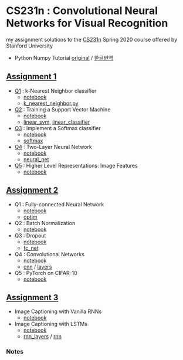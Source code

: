 # CS231n : Convolutional Neural Networks for Visual Recognition
my assignment solutions to the [CS231n](http://cs231n.stanford.edu) Spring 2020 course offered by Stanford University 

- Python Numpy Tutorial [original](https://cs231n.github.io/python-numpy-tutorial/) / [한글번역](http://aikorea.org/cs231n/python-numpy-tutorial/)


## [Assignment 1](https://cs231n.github.io/assignments2020/assignment1/)

* [Q1](https://cs231n.github.io/assignments2020/assignment1/#q1-k-nearest-neighbor-classifier-20-points) : k-Nearest Neighbor classifier
	* [notebook](./assignment1/knn.ipynb)
	* [k_nearest_neighbor.py](./assignment1/cs231n/classifiers/k_nearest_neighbor.py)
* [Q2](https://cs231n.github.io/assignments2020/assignment1/#q2-training-a-support-vector-machine-25-points) : Training a Support Vector Machine
	* [notebook](./assignment1/svm.ipynb)
	* [linear_svm](./assignment1/cs231n/classifiers/linear_svm.py), [linear_classifier](./assignment1/cs231n/classifiers/linear_classifier.py)
* [Q3](https://cs231n.github.io/assignments2020/assignment1/#q3-implement-a-softmax-classifier-20-points) : Implement a Softmax classifier
	* [notebook](./assignment1/softmax.ipynb)
	* [softmax](./assignment1/cs231n/classifiers/softmax.py)
* [Q4](https://cs231n.github.io/assignments2020/assignment1/#q4-two-layer-neural-network-25-points) : Two-Layer Neural Network
	* [notebook](./assignment1/two_layer_net.ipynb)
	* [neural_net](./assignment1/cs231n/classifiers/neural_net.py)
* [Q5](https://cs231n.github.io/assignments2020/assignment1/#q5-higher-level-representations-image-features-10-points) : Higher Level Representations: Image Features
	* [notebook](./assignment1/features.ipynb)


## [Assignment 2](https://cs231n.github.io/assignments2020/assignment2/)

* Q1 : Fully-connected Neural Network
	* [notebook](./assignment2/FullyConnectedNets.ipynb)
	* [optim](./assignment2/cs231n/optim.py)
* Q2 : Batch Normalization
	* [notebook](./assignment2/BatchNormalization.ipynb)
* Q3 : Dropout
	* [notebook](./assignment2/Dropout.ipynb)
	* [fc_net](./assignment2/cs231n/classifiers/fc_net.py)
* Q4 : Convolutional Networks
	* [notebook](./assignment2/ConvolutionalNetworks.ipynb)
	* [cnn](./assignment2/cs231n/classifiers/cnn.py) / [layers](./assignment2/cs231n/layers.py)
* Q5 : PyTorch on CIFAR-10
	* [notebook](./assignment2/PyTorch.ipynb)

## [Assignment 3](https://cs231n.github.io/assignments2020/assignment3/)
* Image Captioning with Vanilla RNNs
	* [notebook](./assignment3/RNN_Captioning.ipynb)
* Image Captioning with LSTMs
	* [notebook](./assignment3/LSTM_Captioning.ipynb)
	* [rnn_layers](./assignment3/cs231n/rnn_layers.py) / [rnn](./assignment3/cs231n/classifiers/rnn.py)


### Notes
